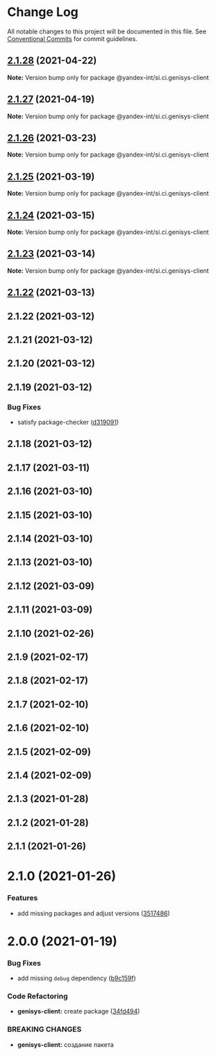 # Change Log

All notable changes to this project will be documented in this file.
See [Conventional Commits](https://conventionalcommits.org) for commit guidelines.

## [2.1.28](https://github.yandex-team.ru/search-interfaces/infratest/compare/@yandex-int/si.ci.genisys-client@2.1.27...@yandex-int/si.ci.genisys-client@2.1.28) (2021-04-22)

**Note:** Version bump only for package @yandex-int/si.ci.genisys-client





## [2.1.27](https://github.yandex-team.ru/search-interfaces/infratest/compare/@yandex-int/si.ci.genisys-client@2.1.26...@yandex-int/si.ci.genisys-client@2.1.27) (2021-04-19)

**Note:** Version bump only for package @yandex-int/si.ci.genisys-client





## [2.1.26](https://github.yandex-team.ru/search-interfaces/infratest/compare/@yandex-int/si.ci.genisys-client@2.1.25...@yandex-int/si.ci.genisys-client@2.1.26) (2021-03-23)

**Note:** Version bump only for package @yandex-int/si.ci.genisys-client





## [2.1.25](https://github.yandex-team.ru/search-interfaces/infratest/compare/@yandex-int/si.ci.genisys-client@2.1.24...@yandex-int/si.ci.genisys-client@2.1.25) (2021-03-19)

**Note:** Version bump only for package @yandex-int/si.ci.genisys-client





## [2.1.24](https://github.yandex-team.ru/search-interfaces/infratest/compare/@yandex-int/si.ci.genisys-client@2.1.23...@yandex-int/si.ci.genisys-client@2.1.24) (2021-03-15)

**Note:** Version bump only for package @yandex-int/si.ci.genisys-client





## [2.1.23](https://github.yandex-team.ru/search-interfaces/infratest/compare/@yandex-int/si.ci.genisys-client@2.1.22...@yandex-int/si.ci.genisys-client@2.1.23) (2021-03-14)

**Note:** Version bump only for package @yandex-int/si.ci.genisys-client





## [2.1.22](https://github.yandex-team.ru/search-interfaces/infratest/compare/@yandex-int/si.ci.genisys-client@2.1.22...@yandex-int/si.ci.genisys-client@2.1.22) (2021-03-13)



## 2.1.22 (2021-03-12)



## 2.1.21 (2021-03-12)



## 2.1.20 (2021-03-12)



## 2.1.19 (2021-03-12)


### Bug Fixes

* satisfy package-checker ([d319091](https://github.yandex-team.ru/search-interfaces/infratest/commit/d319091dbb014ad157b3b3cf9de412910b3191ba))



## 2.1.18 (2021-03-12)



## 2.1.17 (2021-03-11)



## 2.1.16 (2021-03-10)



## 2.1.15 (2021-03-10)



## 2.1.14 (2021-03-10)



## 2.1.13 (2021-03-10)



## 2.1.12 (2021-03-09)



## 2.1.11 (2021-03-09)



## 2.1.10 (2021-02-26)



## 2.1.9 (2021-02-17)



## 2.1.8 (2021-02-17)



## 2.1.7 (2021-02-10)



## 2.1.6 (2021-02-10)



## 2.1.5 (2021-02-09)



## 2.1.4 (2021-02-09)



## 2.1.3 (2021-01-28)



## 2.1.2 (2021-01-28)



## 2.1.1 (2021-01-26)



# 2.1.0 (2021-01-26)


### Features

* add missing packages and adjust versions ([3517486](https://github.yandex-team.ru/search-interfaces/infratest/commit/3517486e013aa8958cdfba9896bcdd1f6da1e891))



# 2.0.0 (2021-01-19)


### Bug Fixes

* add missing `debug` dependency ([b9c159f](https://github.yandex-team.ru/search-interfaces/infratest/commit/b9c159f266b3ceb3896f1ab08115e3f5d5887aa2))


### Code Refactoring

* **genisys-client:** create package ([34fd494](https://github.yandex-team.ru/search-interfaces/infratest/commit/34fd4946f9299bfad98db0b817a3a1893870a91c))


### BREAKING CHANGES

* **genisys-client:** создание пакета
